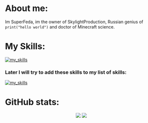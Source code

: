 # About me:
Im SuperFeda, im the owner of SkylightProduction, Russian genius of `print("hello world")` and doctor of Minecraft science.

# My Skills:

[![my_skills](https://skillicons.dev/icons?i=python,sqlite,discord&theme=dark)](https://skillicons.dev/)

### Later I will try to add these skills to my list of skills:

[![my_skills](https://skillicons.dev/icons?i=cpp,java,ts,html,css,blender,unreal,linux&theme=dark)](https://skillicons.dev/)

# GitHub stats:
<p align="center">
  <img src="https://github-readme-stats.vercel.app/api?username=superfeda&show_icons=true&theme=dark&hide=contribs">
  <img src="https://github-readme-stats.vercel.app/api/top-langs/?username=superfeda&theme=dark&layout=compact">
  <!--<img src="https://github-readme-stats.vercel.app/api/top-langs/?username=superfeda&layout=compact&theme=dark"> - Компактная версия для статы ипользования ЯПов -->
</p>

<!--<link href="https://fonts.googleapis.com/css2?family=Nunito&display=swap" rel="stylesheet">

<p align="center"><span style="color:#fff; font-family: 'Nunito'; font-size: 35px">SuperFeda</span></p>
<span style="color:#fff; font-family: 'Nunito'; font-size: 17px">Im SuperFeda, im the owner of SkylightProduction, Russian genius of print("hello world") and doctor of Minecraft science.</span>


<span style="color:#fff; font-family: 'Nunito'; font-size: 23px">My Skills:</span>

[![my_skills](https://skillicons.dev/icons?i=python,sqlite,discord&theme=dark)](https://skillicons.dev/)

<span style="color:#fff; font-family: 'Nunito'; font-size: 17px">Later I will try to add these skills to my list of skills:</span>

[![my_skills](https://skillicons.dev/icons?i=cpp,java,ts,html,css,blender,unreal,linux&theme=dark)](https://skillicons.dev/)


[![sk_logo](url)-->

